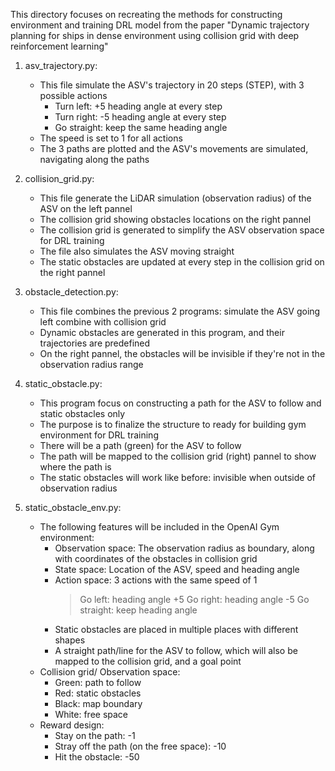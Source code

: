 This directory focuses on recreating the methods for constructing environment and training DRL model from the paper
"Dynamic trajectory planning for ships in dense environment using collision grid with deep reinforcement learning"


1. asv_trajectory.py: 
    - This file simulate the ASV's trajectory in 20 steps (STEP), with 3 possible actions
        + Turn left: +5 heading angle at every step
        + Turn right: -5 heading angle at every step
        + Go straight: keep the same heading angle
    - The speed is set to 1 for all actions
    - The 3 paths are plotted and the ASV's movements are simulated, navigating along the paths

2. collision_grid.py:
    - This file generate the LiDAR simulation (observation radius) of the ASV on the left pannel
    - The collision grid showing obstacles locations on the right pannel
    - The collision grid is generated to simplify the ASV observation space for DRL training
    - The file also simulates the ASV moving straight
    - The static obstacles are updated at every step in the collision grid on the right pannel

3. obstacle_detection.py:
    - This file combines the previous 2 programs: simulate the ASV going left combine with collision grid
    - Dynamic obstacles are generated in this program, and their trajectories are predefined
    - On the right pannel, the obstacles will be invisible if they're not in the observation radius range

4. static_obstacle.py:
    - This program focus on constructing a path for the ASV to follow and static obstacles only
    - The purpose is to finalize the structure to ready for building gym environment for DRL training
    - There will be a path (green) for the ASV to follow
    - The path will be mapped to the collision grid (right) pannel to show where the path is
    - The static obstacles will work like before: invisible when outside of observation radius

5. static_obstacle_env.py:
    - The following features will be included in the OpenAI Gym environment:
        + Observation space: The observation radius as boundary, along with coordinates of the obstacles in collision grid
        + State space: Location of the ASV, speed and heading angle
        + Action space: 3 actions with the same speed of 1
            > Go left: heading angle +5
            > Go right: heading angle -5
            > Go straight: keep heading angle
        + Static obstacles are placed in multiple places with different shapes
        + A straight path/line for the ASV to follow, which will also be mapped to the collision grid, and a goal point
    - Collision grid/ Observation space:
        + Green: path to follow
        + Red: static obstacles
        + Black: map boundary
        + White: free space
    - Reward design: 
        + Stay on the path: -1
        + Stray off the path (on the free space): -10
        + Hit the obstacle: -50
